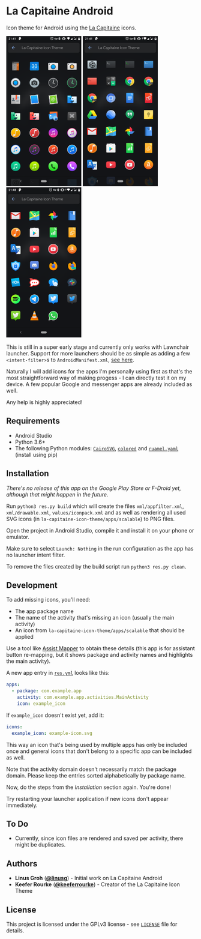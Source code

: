 # La Capitaine Android

Icon theme for Android using the [La Capitaine](https://github.com/keeferrourke/la-capitaine-icon-theme)
icons.

<img src="images/icon_list_1.png" alt="Icon List (1)" height="400">
<img src="images/icon_list_2.png" alt="Icon List (2)" height="400">
<img src="images/icon_list_3.png" alt="Icon List (3)" height="400">

This is still in a super early stage and currently only works with Lawnchair
launcher. Support for more launchers should be as simple as adding a few
`<intent-filter>`s to `AndroidManifest.xml`,
[see here](https://github.com/iamareebjamal/scratch_icon_pack_source/blob/master/app/src/main/AndroidManifest.xml).

Naturally I will add icons for the apps I'm personally using first as that's
the most straightforward way of making progess - I can directly test it on my
device. A few popular Google and messenger apps are already included as well.

Any help is highly appreciated!

## Requirements

- Android Studio
- Python 3.6+
- The following Python modules:
  [`CairoSVG`](https://pypi.org/project/CairoSVG/),
  [`colored`](https://pypi.org/project/colored/) and
  [`ruamel.yaml`](https://pypi.org/project/ruamel.yaml/) (install using pip)

## Installation

*There's no release of this app on the Google Play Store or F-Droid yet,
although that might happen in the future.*

Run `python3 res.py build` which will create the files `xml/appfilter.xml`,
`xml/drawable.xml`, `values/iconpack.xml` and as well as rendering all used SVG
icons (in `la-capitaine-icon-theme/apps/scalable`) to PNG files.

Open the project in Android Studio, compile it and install it on your phone or
emulator.

Make sure to select `Launch: Nothing` in the run configuration as the app has
no launcher intent filter.

To remove the files created by the build script run `python3 res.py clean`.

## Development

To add missing icons, you'll need:

- The app package name
- The name of the activity that's missing an icon (usually the main activity)
- An icon from `la-capitaine-icon-theme/apps/scalable` that should be applied

Use a tool like [Assist Mapper](https://play.google.com/store/apps/details?id=amirz.assistmapper)
to obtain these details (this app is for assistant button re-mapping, but it
shows package and activity names and highlights the main activity).

A new app entry in [`res.yml`](res.yml) looks like this:

```yaml
apps:
  - package: com.example.app
    activity: com.example.app.activities.MainActivity
    icon: example_icon
```

If `example_icon` doesn't exist yet, add it:

```yaml
icons:
  example_icon: example-icon.svg
```

This way an icon that's being used by multiple apps has only be included once
and general icons that don't belong to a specific app can be included as well.

Note that the activity domain doesn't necessarily match the package domain.
Please keep the entries sorted alphabetically by package name.

Now, do the steps from the *Installation* section again. You're done!

Try restarting your launcher application if new icons don't appear immediately.

## To Do

- Currently, since icon files are rendered and saved per activity, there might
  be duplicates.

## Authors

- **Linus Groh** ([**@linusg**](https://github.com/linusg/)) -
  Initial work on La Capitaine Android
- **Keefer Rourke** ([**@keeferrourke**](https://github.com/keeferrourke/)) -
  Creator of the La Capitaine Icon Theme

## License

This project is licensed under the GPLv3 license - see [`LICENSE`](LICENSE)
file for details.
